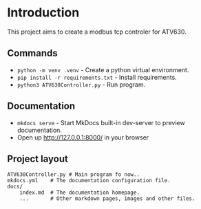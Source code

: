 # Introduction

This project aims to create a modbus tcp controler for ATV630.

## Commands

* `python -m venv .venv` - Create a python virtual environment.
* `pip install -r requirements.txt` - Install requirements.
* `python3 ATV630Controller.py` - Run program.

## Documentation

* `mkdocs serve` - Start MkDocs built-in dev-server to preview documentation.
*  Open up http://127.0.0.1:8000/ in your browser

## Project layout
    
    ATV630Controller.py # Main program fo now..
    mkdocs.yml    # The documentation configuration file.
    docs/
        index.md  # The documentation homepage.
        ...       # Other markdown pages, images and other files.
